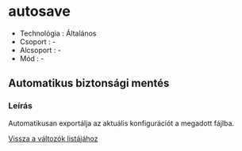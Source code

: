 # autosave

* Technológia : Általános
* Csoport : -
* Alcsoport : -
* Mód : - 

## Automatikus biztonsági mentés

### Leírás

Automatikusan exportálja az aktuális konfigurációt a megadott fájlba.

[Vissza a változók listájához](variable_list.md)

